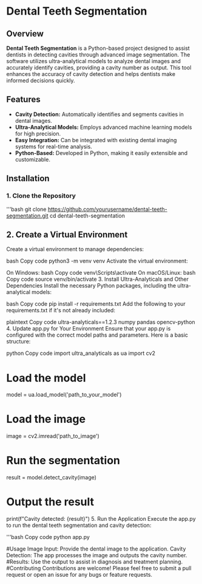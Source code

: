 # Dental Teeth Segmentation

## Overview

**Dental Teeth Segmentation** is a Python-based project designed to assist dentists in detecting cavities through advanced image segmentation. The software utilizes ultra-analytical models to analyze dental images and accurately identify cavities, providing a cavity number as output. This tool enhances the accuracy of cavity detection and helps dentists make informed decisions quickly.

## Features

- **Cavity Detection:** Automatically identifies and segments cavities in dental images.
- **Ultra-Analytical Models:** Employs advanced machine learning models for high precision.
- **Easy Integration:** Can be integrated with existing dental imaging systems for real-time analysis.
- **Python-Based:** Developed in Python, making it easily extensible and customizable.

## Installation

### 1. Clone the Repository

'''bash
 git clone https://github.com/yourusername/dental-teeth-segmentation.git cd dental-teeth-segmentation 
 
 ## 2. Create a Virtual Environment
Create a virtual environment to manage dependencies:

bash
Copy code
python3 -m venv venv
Activate the virtual environment:

On Windows:
bash
Copy code
venv\Scripts\activate
On macOS/Linux:
bash
Copy code
source venv/bin/activate
3. Install Ultra-Analyticals and Other Dependencies
Install the necessary Python packages, including the ultra-analytical models:

bash
Copy code
pip install -r requirements.txt
Add the following to your requirements.txt if it's not already included:

plaintext
Copy code
ultra-analyticals==1.2.3
numpy
pandas
opencv-python
4. Update app.py for Your Environment
Ensure that your app.py is configured with the correct model paths and parameters. Here is a basic structure:

python
Copy code
import ultra_analyticals as ua
import cv2

# Load the model
model = ua.load_model('path_to_your_model')

# Load the image
image = cv2.imread('path_to_image')

# Run the segmentation
result = model.detect_cavity(image)

# Output the result
print(f"Cavity detected: {result}")
5. Run the Application
Execute the app.py to run the dental teeth segmentation and cavity detection:

'''bash
Copy code
python app.py

#Usage
Image Input: Provide the dental image to the application.
Cavity Detection: The app processes the image and outputs the cavity number.
#Results: Use the output to assist in diagnosis and treatment planning.
#Contributing
Contributions are welcome! Please feel free to submit a pull request or open an issue for any bugs or feature requests.


